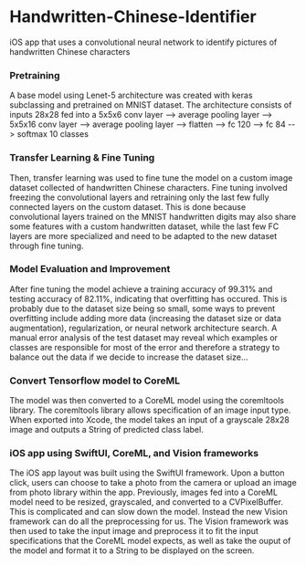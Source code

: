 # Handwritten-Chinese-Identifier
iOS app that uses a convolutional neural network to identify pictures of handwritten Chinese characters 

### Pretraining
A base model using Lenet-5 architecture was created with keras subclassing and pretrained on MNIST dataset. The architecture consists of inputs 28x28 fed into a 5x5x6 conv layer --> average pooling layer --> 5x5x16 conv layer --> average pooling layer --> flatten --> fc 120 --> fc 84 --> softmax 10 classes

### Transfer Learning & Fine Tuning
Then, transfer learning was used to fine tune the model on a custom image dataset collected of handwritten Chinese characters. Fine tuning involved freezing the convolutional layers and retraining only the last few fully connected layers on the custom dataset. This is done because convolutional layers trained on the MNIST handwritten digits may also share some features with a custom handwritten dataset, while the last few FC layers are more specialized and need to be adapted to the new dataset through fine tuning. 

### Model Evaluation and Improvement 
After fine tuning the model achieve a training accuracy of 99.31% and testing accuracy of 82.11%, indicating that overfitting has occured. This is probably due to the dataset size being so small, some ways to prevent overfitting include adding more data (increasing the dataset size or data augmentation), regularization, or neural network architecture search. A manual error analysis of the test dataset may reveal which examples or classes are responsible for most of the error and therefore a strategy to balance out the data if we decide to increase the dataset size... 

### Convert Tensorflow model to CoreML

The model was then converted to a CoreML model using the coremltools library. The coremltools library allows specification of an image input type. When exported into Xcode, the model takes an input of a grayscale 28x28 image and outputs a String of predicted class label. 

### iOS app using SwiftUI, CoreML, and Vision frameworks 

The iOS app layout was built using the SwiftUI framework. Upon a button click, users can choose to take a photo from the camera or upload an image from photo library within the app. Previously, images fed into a CoreML model need to be resized, grayscaled, and converted to a CVPixelBuffer. This is complicated and can slow down the model. Instead the new Vision framework can do all the preprocessing for us. The Vision framework was then used to take the input image and preprocess it to fit the input specifications that the CoreML model expects, as well as take the ouput of the model and format it to a String to be displayed on the screen. 










